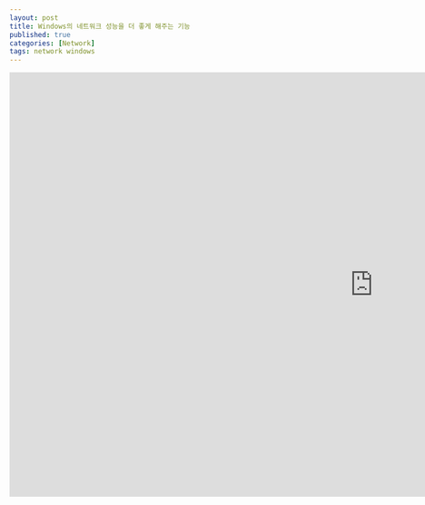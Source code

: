 ```yaml
---
layout: post
title: Windows의 네트워크 성능을 더 좋게 해주는 기능
published: true
categories: [Network]
tags: network windows
---
```

<iframe src="https://docs.google.com/presentation/d/e/2PACX-1vRZR-obANX_LMy_D-I8jinMel_cdYIWzVUWYpgUq5rcKIxPvaNUjDSs_enCVByLCDM_meSw0Jgy4Giz/embed?start=false&loop=false&delayms=3000" frameborder="0" width="1280" height="749" allowfullscreen="true" mozallowfullscreen="true" webkitallowfullscreen="true"></iframe>    
    
